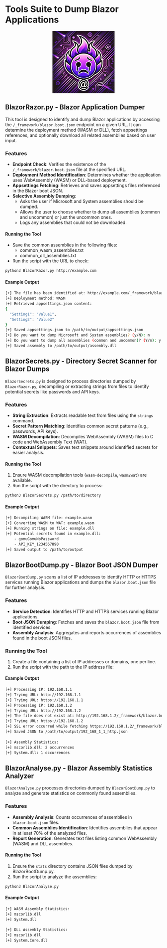 # Tools Suite to Dump Blazor Applications


<p align="center">
  <img src="/img/blazorrazor.png" width="200">
</p>


## BlazorRazor.py - Blazor Application Dumper

This tool is designed to identify and dump Blazor applications by accessing the `/_framework/blazor.boot.json` endpoint on a given URL. It can determine the deployment method (WASM or DLL), fetch appsettings references, and optionally download all related assemblies based on user input.

### Features

- **Endpoint Check**: Verifies the existence of the `/_framework/blazor.boot.json` file at the specified URL.
- **Deployment Method Identification**: Determines whether the application uses WebAssembly (WASM) or DLL-based deployment.
- **Appsettings Fetching**: Retrieves and saves appsettings files referenced in the Blazor boot JSON.
- **Selective Assembly Dumping**: 
  - Asks the user if Microsoft and System assemblies should be dumped.
  - Allows the user to choose whether to dump all assemblies (common and uncommon) or just the uncommon ones.
  - Logs any assemblies that could not be downloaded.

#### Running the Tool

- Save the common assemblies in the following files:
  - common_wasm_assemblies.txt
  - common_dll_assemblies.txt
- Run the script with the URL to check:
```sh
python3 BlazorRazor.py http://example.com
```


#### Example Output
```sh
[+] The file has been identified at: http://example.com/_framework/blazor.boot.json and will be parsed.
[+] Deployment method: WASM
[+] Retrieved appsettings.json content:
{
  "Setting1": "Value1",
  "Setting2": "Value2"
}
[+] Saved appsettings.json to /path/to/output/appsettings.json
[+] Do you want to dump Microsoft and System assemblies? (y/N): n
[+] Do you want to dump all assemblies (common and uncommon)? (Y/n): y
[+] Saved assembly to /path/to/output/assembly.dll
```
## BlazorSecrets.py - Directory Secret Scanner for Blazor Dumps

`BlazorSecrets.py` is designed to process directories dumped by `BlazorRazor.py`, decompiling or extracting strings from files to identify potential secrets like passwords and API keys.

### Features

- **String Extraction**: Extracts readable text from files using the `strings` command.
- **Secret Pattern Matching**: Identifies common secret patterns (e.g., passwords, API keys).
- **WASM Decompilation**: Decompiles WebAssembly (WASM) files to C code and WebAssembly Text (WAT).
- **Contextual Snippets**: Saves text snippets around identified secrets for easier analysis.

#### Running the Tool

1. Ensure WASM decompilation tools (`wasm-decompile`, `wasm2wat`) are available.
2. Run the script with the directory to process:

```sh
python3 BlazorSecrets.py /path/to/directory
```

#### Example Output

```sh
[+] Decompiling WASM file: example.wasm
[+] Converting WASM to WAT: example.wasm
[+] Running strings on file: example.dll
[+] Potential secrets found in example.dll:
    - gomuGomuNoPassword
    - API_KEY_1234567890
[+] Saved output to /path/to/output
```

## BlazorBootDump.py - Blazor Boot JSON Dumper

`BlazorBootDump.py` scans a list of IP addresses to identify HTTP or HTTPS services running Blazor applications and dumps the `blazor.boot.json` file for further analysis.

### Features

- **Service Detection**: Identifies HTTP and HTTPS services running Blazor applications.
- **Boot JSON Dumping**: Fetches and saves the `blazor.boot.json` file from identified services.
- **Assembly Analysis**: Aggregates and reports occurrences of assemblies found in the boot JSON files.

### Running the Tool

1. Create a file containing a list of IP addresses or domains, one per line.
2. Run the script with the path to the IP address file:

#### Example Output

```sh
[+] Processing IP: 192.168.1.1
[+] Trying URL: http://192.168.1.1
[+] Trying URL: https://192.168.1.1
[+] Processing IP: 192.168.1.2
[+] Trying URL: http://192.168.1.2
[+] The file does not exist at: http://192.168.1.2/_framework/blazor.boot.json
[+] Trying URL: https://192.168.1.2
[+] SSL error occurred while fetching https://192.168.1.2/_framework/blazor.boot.json: ...
[+] Saved JSON to /path/to/output/192_168_1_1_http.json

[+] Assembly Statistics:
[+] mscorlib.dll: 2 occurrences
[+] System.dll: 1 occurrences
```

## BlazorAnalyse.py - Blazor Assembly Statistics Analyzer

`BlazorAnalyse.py` processes directories dumped by `BlazorBootDump.py` to analyze and generate statistics on commonly found assemblies.

### Features

- **Assembly Analysis**: Counts occurrences of assemblies in `blazor.boot.json` files.
- **Common Assemblies Identification**: Identifies assemblies that appear in at least 70% of the analyzed files.
- **Report Generation**: Generates text files listing common WebAssembly (WASM) and DLL assemblies.

#### Running the Tool

1. Ensure the `stats` directory contains JSON files dumped by BlazorBootDump.py.
2. Run the script to analyze the assemblies:

```sh
python3 BlazorAnalyse.py
```

#### Example Output

```sh
[+] WASM Assembly Statistics:
[+] mscorlib.dll
[+] System.dll

[+] DLL Assembly Statistics:
[+] mscorlib.dll
[+] System.Core.dll
```
